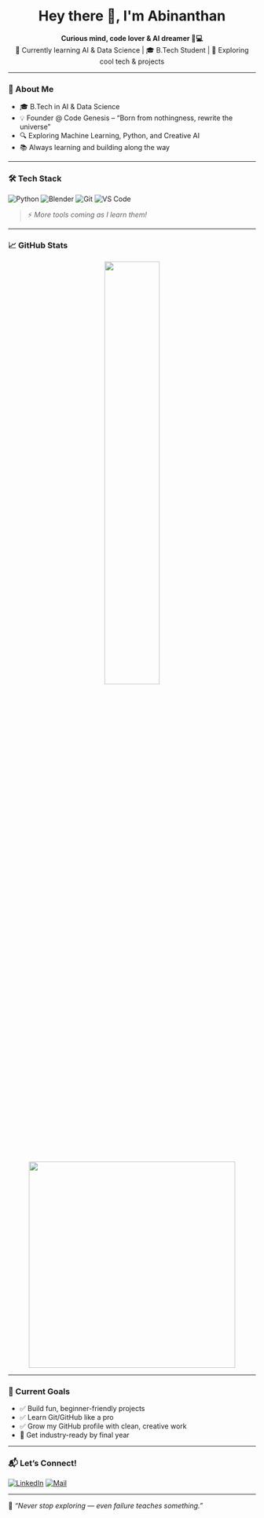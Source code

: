 <h1 align="center">Hey there 👋, I'm Abinanthan</h1>

<p align="center">
  <b>Curious mind, code lover & AI dreamer 💭💻</b><br>
  🌱 Currently learning AI & Data Science | 🎓 B.Tech Student | 🔬 Exploring cool tech & projects
</p>

---

### 🚀 About Me

- 🎓 B.Tech in AI & Data Science  
- 💡 Founder @ Code Genesis – “Born from nothingness, rewrite the universe”  
- 🔍 Exploring Machine Learning, Python, and Creative AI  
- 📚 Always learning and building along the way  

---

### 🛠️ Tech Stack

![Python](https://img.shields.io/badge/Python-3776AB?style=for-the-badge&logo=python&logoColor=white)
![Blender](https://img.shields.io/badge/Blender-F5792A?style=for-the-badge&logo=blender&logoColor=white)
![Git](https://img.shields.io/badge/Git-F05032?style=for-the-badge&logo=git&logoColor=white)
![VS Code](https://img.shields.io/badge/VS%20Code-007ACC?style=for-the-badge&logo=visual-studio-code&logoColor=white)

> ⚡ *More tools coming as I learn them!*

---

### 📈 GitHub Stats

<div align="center">
  <img src="https://github-readme-stats.vercel.app/api?username=Abinanthan-CG&show_icons=true&theme=tokyonight" width="47%"/>
  <img src="https://github-readme-streak-stats.herokuapp.com/?user=Abinanthan-CG&theme=tokyonight" width="420" />
</div>

---

### 🎯 Current Goals

- ✅ Build fun, beginner-friendly projects
- ✅ Learn Git/GitHub like a pro
- ✅ Grow my GitHub profile with clean, creative work
- 🚀 Get industry-ready by final year

---

### 📬 Let’s Connect!

[![LinkedIn](https://img.shields.io/badge/-LinkedIn-0A66C2?style=for-the-badge&logo=linkedin&logoColor=white)](https://www.linkedin.com/in/abinanthan-d-6a157529a?utm_source=share&utm_campaign=share_via&utm_content=profile&utm_medium=android_app)
[![Mail](https://img.shields.io/badge/-Email-D14836?style=for-the-badge&logo=gmail&logoColor=white)](mailto:dabinanthan@gmail.com)

---

🧠 *“Never stop exploring — even failure teaches something.”*
